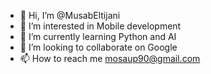 - 👋 Hi, I’m @MusabEltijani
- 👀 I’m interested in Mobile development
- 🌱 I’m currently learning Python and AI 
- 💞️ I’m looking to collaborate on Google
- 📫 How to reach me mosaup90@gmail.com

<!---
MusabEltijani/MusabEltijani is a mobile developer ✨ special ✨ repository because its `README.md` (this file) appears on your GitHub profile.
You can click the Preview link to take a look at your changes.
--->
